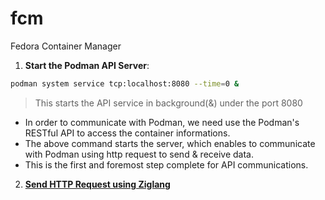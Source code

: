 # fcm
Fedora Container Manager

1. **Start the Podman API Server**:

``` sh
podman system service tcp:localhost:8080 --time=0 &
```
> This starts the API service in background(&) under the port 8080

- In order to communicate with Podman, we need use the Podman's RESTful API to access the container informations.
- The above command starts the server, which enables to communicate with Podman using http request to send & receive data.
- This is the first and foremost step complete for API communications.

2. [**Send HTTP Request using Ziglang**](./get/README.md)
